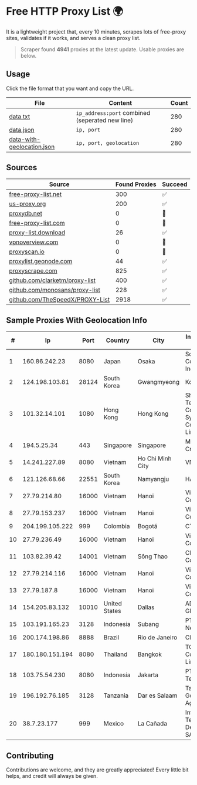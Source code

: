 
# Free HTTP Proxy List 🌍

It is a lightweight project that, every 10 minutes, scrapes lots of free-proxy sites, validates if it works, and serves a clean proxy list.


> Scraper found **4941** proxies at the latest update. Usable proxies are below.

## Usage

Click the file format that you want and copy the URL.


|File|Content|Count|
|----|-------|-----|
|[data.txt](https://raw.githubusercontent.com/themiralay/Proxy-List-World/master/data.txt)|`ip_address:port` combined (seperated new line)|280|
|[data.json](https://raw.githubusercontent.com/themiralay/Proxy-List-World/master/data.json)|`ip, port`|280|
|[data-with-geolocation.json](https://raw.githubusercontent.com/themiralay/Proxy-List-World/master/data-with-geolocation.json)|`ip, port, geolocation`|280|

## Sources

|Source|Found Proxies|Succeed|
|------|-------------|-------|
|[free-proxy-list.net](https://free-proxy-list.net)|300|✅|
|[us-proxy.org](https://www.us-proxy.org)|200|✅|
|[proxydb.net](http://proxydb.net)|0|🚫|
|[free-proxy-list.com](https://free-proxy-list.com/?page=&port=&type%5B%5D=http&type%5B%5D=https&up_time=0&search=Search)|0|🚫|
|[proxy-list.download](https://www.proxy-list.download/HTTP)|26|✅|
|[vpnoverview.com](https://vpnoverview.com/privacy/anonymous-browsing/free-proxy-servers)|0|🚫|
|[proxyscan.io](https://www.proxyscan.io)|0|🚫|
|[proxylist.geonode.com](https://proxylist.geonode.com/api/proxy-list?limit=300&page=1&sort_by=lastChecked&sort_type=desc&protocols=http,https)|44|✅|
|[proxyscrape.com](https://api.proxyscrape.com/v2/?request=displayproxies&protocol=http&timeout=10000&country=all&ssl=all&anonymity=all)|825|✅|
|[github.com/clarketm/proxy-list](https://raw.githubusercontent.com/clarketm/proxy-list/master/proxy-list-raw.txt)|400|✅|
|[github.com/monosans/proxy-list](https://raw.githubusercontent.com/monosans/proxy-list/main/proxies/http.txt)|228|✅|
|[github.com/TheSpeedX/PROXY-List](https://raw.githubusercontent.com/TheSpeedX/PROXY-List/master/http.txt)|2918|✅|


## Sample Proxies With Geolocation Info

|#|Ip|Port|Country|City|Internet Service Provider|
|-|--|----|-------|----|-------------------------|
|1|160.86.242.23|8080|Japan|Osaka|Sony Network Communications Inc|
|2|124.198.103.81|28124|South Korea|Gwangmyeong|Korea Telecom|
|3|101.32.14.101|1080|Hong Kong|Hong Kong|Shenzhen Tencent Computer Systems Company Limited|
|4|194.5.25.34|443|Singapore|Singapore|Mod Mission Critical LLC|
|5|14.241.227.89|8080|Vietnam|Ho Chi Minh City|VNPT|
|6|121.126.68.66|22551|South Korea|Namyangju|HAIonNet|
|7|27.79.214.80|16000|Vietnam|Hanoi|Viettel Corporation|
|8|27.79.153.237|16000|Vietnam|Hanoi|Viettel Corporation|
|9|204.199.105.222|999|Colombia|Bogotá|CTL Colombia|
|10|27.79.236.49|16000|Vietnam|Hanoi|Viettel Corporation|
|11|103.82.39.42|14001|Vietnam|Sông Thao|Cloudfly Corporation|
|12|27.79.214.116|16000|Vietnam|Hanoi|Viettel Corporation|
|13|27.79.187.8|16000|Vietnam|Hanoi|Viettel Corporation|
|14|154.205.83.132|10010|United States|Dallas|ADA Digital Global Inc|
|15|103.191.165.23|3128|Indonesia|Subang|PT Sakti Wijaya Network|
|16|200.174.198.86|8888|Brazil|Rio de Janeiro|Claro S.A|
|17|180.180.151.194|8080|Thailand|Bangkok|TOT Public Company Limited|
|18|103.75.54.230|8080|Indonesia|Jakarta|PT Quantum Tera Network|
|19|196.192.76.185|3128|Tanzania|Dar es Salaam|Tanzania e-Government Agency|
|20|38.7.23.177|999|Mexico|La Cañada|Internet Telefonia Y TV De Michoacan SA De CV|



## Contributing

Contributions are welcome, and they are greatly appreciated! Every
little bit helps, and credit will always be given.

